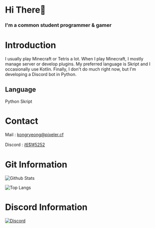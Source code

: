 # Hi There👋

### I'm a common student programmer & gamer

# Introduction


I usually play Minecraft or Tetris a lot. When I play Minecraft, I mostly manage server or develop plugins. My preferred language is Skript and I occasionally use Kotlin. Finally, I don't do much right now, but I'm developing a Discord bot in Python.

## Language

Python
Skript

# Contact

Mail : kongryeong@pixeler.cf

Discord : [레칼#5252](https://discord.com/users/712290125505363980)

# Git Information

![Github Stats](https://github-readme-stats.vercel.app/api?username=hminkoo10&show_icons=true)

![Top Langs](https://github-readme-stats.vercel.app/api/top-langs/?username=anuraghazra&langs_count=8,show_icons=true)

# Discord Information

[![Discord](https://discord.c99.nl/widget/theme-2/712290125505363980.png)](https://discord.com/users/712290125505363980)
